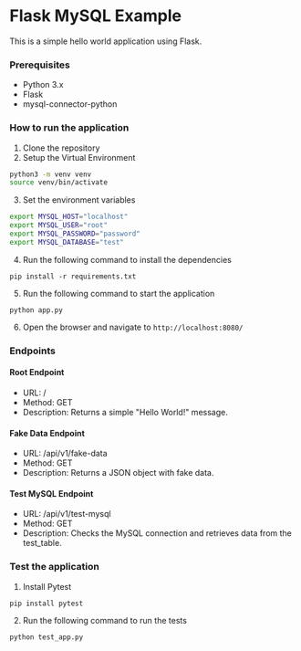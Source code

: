 # Flask MySQL Example

This is a simple hello world application using Flask.

### Prerequisites
- Python 3.x
- Flask
- mysql-connector-python

### How to run the application

1. Clone the repository
2. Setup the Virtual Environment
```sh
python3 -m venv venv
source venv/bin/activate
```
3. Set the environment variables
```sh
export MYSQL_HOST="localhost"
export MYSQL_USER="root"
export MYSQL_PASSWORD="password"
export MYSQL_DATABASE="test"
```
4. Run the following command to install the dependencies
```
pip install -r requirements.txt
```
5. Run the following command to start the application
```
python app.py
```
6. Open the browser and navigate to `http://localhost:8080/`

### Endpoints

#### Root Endpoint
- URL: /
- Method: GET
- Description: Returns a simple "Hello World!" message.

#### Fake Data Endpoint
- URL: /api/v1/fake-data
- Method: GET
- Description: Returns a JSON object with fake data.


#### Test MySQL Endpoint
- URL: /api/v1/test-mysql
- Method: GET
- Description: Checks the MySQL connection and retrieves data from the test_table.

### Test the application

1. Install Pytest
```
pip install pytest
```
2. Run the following command to run the tests
```
python test_app.py
```

